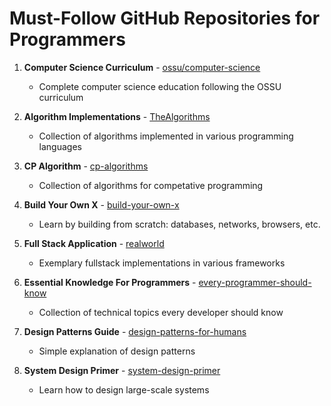 # Must-Follow GitHub Repositories for Programmers

1. **Computer Science Curriculum** - [ossu/computer-science](https://github.com/ossu/computer-science)
    - Complete computer science education following the OSSU curriculum

2. **Algorithm Implementations** - [TheAlgorithms](https://github.com/TheAlgorithms)
    - Collection of algorithms implemented in various programming languages 

2. **CP Algorithm** - [cp-algorithms](https://github.com/cp-algorithms/cp-algorithms)
    - Collection of algorithms for competative programming 

3. **Build Your Own X** - [build-your-own-x](https://github.com/codecrafters-io/build-your-own-x)
    - Learn by building from scratch: databases, networks, browsers, etc.

4. **Full Stack Application** - [realworld](https://github.com/gothinkster/realworld)
    - Exemplary fullstack implementations in various frameworks

5. **Essential Knowledge For Programmers** - [every-programmer-should-know](https://github.com/mtdvio/every-programmer-should-know)
    - Collection of technical topics every developer should know

6. **Design Patterns Guide** - [design-patterns-for-humans](https://github.com/kamranahmedse/design-patterns-for-humans)
    - Simple explanation of design patterns

7. **System Design Primer** - [system-design-primer](https://github.com/donnemartin/system-design-primer)
    - Learn how to design large-scale systems
